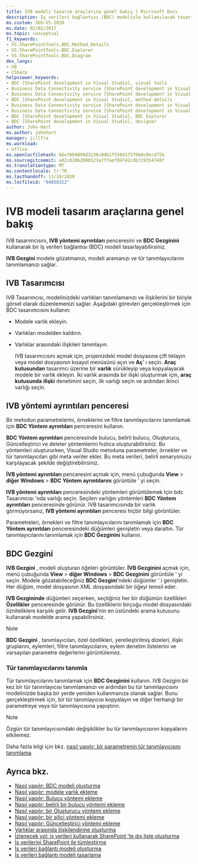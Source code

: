 ```yaml
---
title: IVB modeli tasarım araçlarına genel bakış | Microsoft Docs
description: Iş verileri bağlantısı (BDC) modeliyle kullanılacak tasarım araçlarına genel bakış konusunu okuyun. IVB Tasarımcısı, BDC Yöntem ayrıntıları penceresi ve BDC Gezgini hakkında bilgi edinin.
ms.custom: SEO-VS-2020
ms.date: 02/02/2017
ms.topic: conceptual
f1_keywords:
- VS.SharePointTools.BDC.Method_Details
- VS.SharePointTools.BDC.Explorer
- VS.SharePointTools.BDC.Diagram
dev_langs:
- VB
- CSharp
helpviewer_keywords:
- BDC [SharePoint development in Visual Studio], visual tools
- Business Data Connectivity service [SharePoint development in Visual Studio], visual tools
- Business Data Connectivity service [SharePoint development in Visual Studio], BDC Explorer
- BDC [SharePoint development in Visual Studio], method details
- Business Data Connectivity service [SharePoint development in Visual Studio], designer
- Business Data Connectivity service [SharePoint development in Visual Studio], method details
- BDC [SharePoint development in Visual Studio], BDC Explorer
- BDC [SharePoint development in Visual Studio], designer
author: John-Hart
ms.author: johnhart
manager: jillfra
ms.workload:
- office
ms.openlocfilehash: b6e78b6809d3136c0db1f558d175706dc0ecd75b
ms.sourcegitcommit: ad2c820b280b523a7f7aef89742cdb719354748f
ms.translationtype: MT
ms.contentlocale: tr-TR
ms.lasthandoff: 11/18/2020
ms.locfileid: "94850322"
---
```

# <a name="bdc-model-design-tools-overview"></a>IVB modeli tasarım araçlarına genel bakış
  IVB tasarımcısını, **IVB yöntemi ayrıntıları** penceresini ve **BDC Gezginini** kullanarak bir Iş verileri bağlantısı (BDC) modeli tasarlayabilirsiniz.

 **IVB Gezgini** modele gözatmanızı, modeli aramanızı ve tür tanımlayıcılarını tanımlamanızı sağlar.

## <a name="bdc-designer"></a>IVB Tasarımcısı
 IVB Tasarımcısı, modelinizdeki varlıkları tanımlamanızı ve ilişkilerini bir biriyle görsel olarak düzenlemenizi sağlar. Aşağıdaki görevleri gerçekleştirmek için BDC tasarımcısını kullanın:

- Modele varlık ekleyin.

- Varlıkları modelden kaldırın.

- Varlıklar arasındaki ilişkileri tanımlayın.

  IVB tasarımcısını açmak için, projenizdeki model dosyasına çift tıklayın veya model dosyasının kısayol menüsünü açın ve **Aç**' ı seçin. **Araç kutusundan** tasarımcı üzerine bir **varlık** sürükleyip veya kopyalayarak modele bir varlık ekleyin. İki varlık arasında bir ilişki oluşturmak için, **araç kutusunda** **ilişki** denetimini seçin, ilk varlığı seçin ve ardından ikinci varlığı seçin.

## <a name="bdc-method-details-window"></a>IVB yöntemi ayrıntıları penceresi
 Bir metodun parametrelerini, örneklerini ve filtre tanımlayıcılarını tanımlamak için **BDC Yöntem ayrıntıları** penceresini kullanın.

 **BDC Yöntem ayrıntıları** penceresinde bulucu, belirli bulucu, Oluşturucu, Güncelleştirici ve deleter yöntemlerini hızlıca oluşturabilirsiniz. Bu yöntemleri oluştururken, Visual Studio metoduna parametreler, örnekler ve tür tanımlayıcıları gibi meta veriler ekler. Bu meta verileri, belirli senaryonuzu karşılayacak şekilde değiştirebilirsiniz.

 **İVB yöntemi ayrıntıları** penceresini açmak için, menü çubuğunda **View**  >  **diğer Windows**  >  **BDC Yöntem ayrıntılarını** görüntüle ' yi seçin.

 **IVB yöntemi ayrıntıları** penceresindeki yöntemleri görüntülemek Için bdc Tasarımcısı 'nda varlığı seçin. Seçilen varlığın yöntemleri **BDC Yöntem ayrıntıları** penceresinde görünür. IVB tasarımcısında bir varlık görmüyorsanız, **IVB yöntemi ayrıntıları** penceresi hiçbir bilgi görüntüler.

 Parametreleri, örnekleri ve filtre tanımlayıcılarını tanımlamak için **BDC Yöntem ayrıntıları** penceresindeki düğümleri genişletin veya daraltın. Tür tanımlayıcılarını tanımlamak için **BDC Gezginini** kullanın.

## <a name="bdc-explorer"></a>BDC Gezgini
 **IVB Gezgini** , modeli oluşturan öğeleri görüntüler. **İVB Gezginini** açmak için, menü çubuğunda **View**  >  **diğer Windows**  >  **BDC Gezginini** görüntüle ' yi seçin. Modele gözatabileceğiniz **BDC Gezgini**'ndeki düğümler ' i genişletin. Her düğüm, model dosyasının XML dosyasındaki bir öğeyi temsil eder.

 **IVB Gezgininde** düğümleri seçerken, seçtiğiniz her bir düğümün özellikleri **Özellikler** penceresinde görünür. Bu özelliklerin birçoğu model dosyasındaki özniteliklere karşılık gelir. **IVB Gezgini**'nin en üstündeki arama kutusunu kullanarak modelde arama yapabilirsiniz.

> [!NOTE]
> **BDC Gezgini** , tanımlayıcıları, özel özellikleri, yerelleştirilmiş dizeleri, ilişki gruplarını, eylemleri, filtre tanımlayıcılarını, eylem denetim listelerini ve varsayılan parametre değerlerini görüntülemez.

### <a name="define-type-descriptors"></a>Tür tanımlayıcılarını tanımla
 Tür tanımlayıcılarını tanımlamak için **BDC Gezginini** kullanın. IVB Gezgini bir kez bir tür tanımlayıcısı tanımlamanızı ve ardından bu tür tanımlayıcısını modelinizde başka bir yerde yeniden kullanmanıza olanak sağlar. Bunu gerçekleştirmek için, bir tür tanımlayıcısı kopyalayın ve diğer herhangi bir parametreye veya tür tanımlayıcısına yapıştırın.

> [!NOTE]
> Özgün tür tanımlayıcısındaki değişiklikler bu tür tanımlayıcısının kopyalarını etkilemez.

 Daha fazla bilgi için bkz. [nasıl yapılır: bir parametrenin tür tanımlayıcısını tanımlama](../sharepoint/how-to-define-the-type-descriptor-of-a-parameter.md).

## <a name="see-also"></a>Ayrıca bkz.
- [Nasıl yapılır: BDC modeli oluşturma](../sharepoint/how-to-create-a-bdc-model.md)
- [Nasıl yapılır: modele varlık ekleme](../sharepoint/how-to-add-an-entity-to-a-model.md)
- [Nasıl yapılır: Bulucu yöntemi ekleme](../sharepoint/how-to-add-a-finder-method.md)
- [Nasıl yapılır: belirli bir bulucu yöntemi ekleme](../sharepoint/how-to-add-a-specific-finder-method.md)
- [Nasıl yapılır: bir Oluşturucu yöntemi ekleme](../sharepoint/how-to-add-a-creator-method.md)
- [Nasıl yapılır: bir silici yöntemi ekleme](../sharepoint/how-to-add-a-deleter-method.md)
- [Nasıl yapılır: Güncelleştirici yöntemi ekleme](../sharepoint/how-to-add-an-updater-method.md)
- [Varlıklar arasında ilişkilendirme oluşturma](../sharepoint/creating-an-association-between-entities.md)
- [İzlenecek yol: iş verileri kullanarak SharePoint 'te dış liste oluşturma](../sharepoint/walkthrough-creating-an-external-list-in-sharepoint-by-using-business-data.md)
- [İş verilerini SharePoint ile tümleştirme](../sharepoint/integrating-business-data-into-sharepoint.md)
- [İş verileri bağlantı modeli oluşturma](../sharepoint/creating-a-business-data-connectivity-model.md)
- [İş verileri bağlantı modeli tasarlama](../sharepoint/designing-a-business-data-connectivity-model.md)
